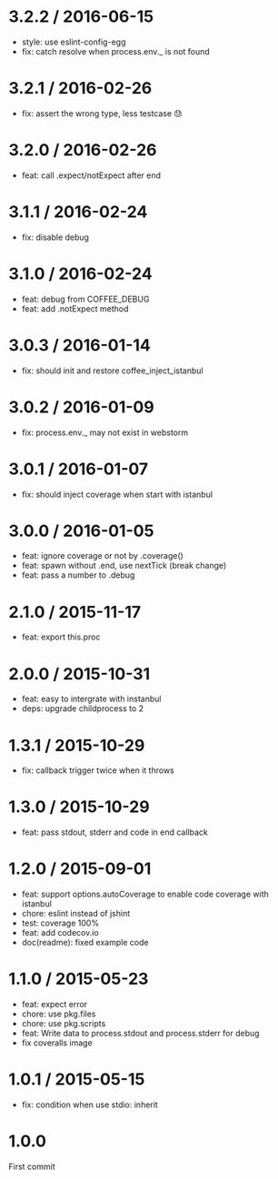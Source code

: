 
3.2.2 / 2016-06-15
==================

  * style: use eslint-config-egg
  * fix: catch resolve when process.env._ is not found

3.2.1 / 2016-02-26
==================

  * fix: assert the wrong type, less testcase :sweat:

3.2.0 / 2016-02-26
==================

  * feat: call .expect/notExpect after end

3.1.1 / 2016-02-24
==================

  * fix: disable debug

3.1.0 / 2016-02-24
==================

  * feat: debug from COFFEE_DEBUG
  * feat: add .notExpect method

3.0.3 / 2016-01-14
==================

  * fix: should init and restore coffee_inject_istanbul

3.0.2 / 2016-01-09
==================

  * fix: process.env._ may not exist in webstorm

3.0.1 / 2016-01-07
==================

  * fix: should inject coverage when start with istanbul

3.0.0 / 2016-01-05
==================

  * feat: ignore coverage or not by .coverage()
  * feat: spawn without .end, use nextTick (break change)
  * feat: pass a number to .debug

2.1.0 / 2015-11-17
==================

  * feat: export this.proc

2.0.0 / 2015-10-31
==================

  * feat: easy to intergrate with instanbul
  * deps: upgrade childprocess to 2

1.3.1 / 2015-10-29
==================

  * fix: callback trigger twice when it throws

1.3.0 / 2015-10-29
==================

  * feat: pass stdout, stderr and code in end callback

1.2.0 / 2015-09-01
==================

  * feat: support options.autoCoverage to enable code coverage with istanbul
  * chore: eslint instead of jshint
  * test: coverage 100%
  * feat: add codecov.io
  * doc(readme): fixed example code

1.1.0 / 2015-05-23
==================

- feat: expect error
- chore: use pkg.files
- chore: use pkg.scripts
- feat: Write data to process.stdout and process.stderr for debug
- fix coveralls image

1.0.1 / 2015-05-15
==================

- fix: condition when use stdio: inherit

1.0.0
==================

First commit
